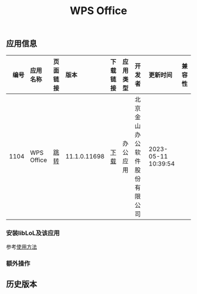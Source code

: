 ﻿---
id: 1104
title: WPS Office
toc: true
weight: 1104
---

## 应用信息 
|   编号 | 应用名称       | 页面链接                                        | 版本           | 下载链接                                                                                | 应用类型   | 开发者            | 更新时间                | 兼容性   |
|-----:|:-----------|:--------------------------------------------|:-------------|:------------------------------------------------------------------------------------|:-------|:---------------|:--------------------|:------|
| 1104 | WPS Office | [跳转](http://app.loongapps.cn/#/detail/1104) | 11.1.0.11698 | [下载](http://113.24.212.22:8090/upload/file/wps-office_11.1.0.11698_loongarch64.deb) | 办公应用   | 北京金山办公软件股份有限公司 | 2023-05-11 10:39:54 |       |
### 安装libLoL及该应用 
参考[使用方法](/docs/usage) 
### 额外操作 


## 历史版本 
 